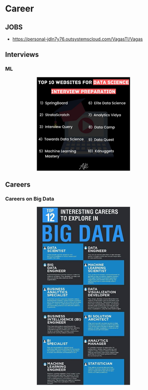 # Career

## JOBS
- https://personal-jdln7y76.outsystemscloud.com/VagasTI/Vagas

## Interviews

### ML

<p align="center">
  <img src="./src/ML_preparation.jpg" width="300" />
</p>

## Careers

### Careers on Big Data

<p align="center">
  <img src="./src/Bigdata.jpg" width="300" />
</p>